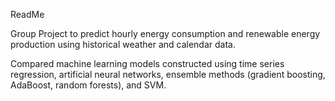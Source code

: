 ReadMe

Group Project to predict hourly energy consumption and renewable energy production using historical weather and calendar data. 

Compared machine learning models constructed using time series regression, artificial neural networks, ensemble methods (gradient boosting, AdaBoost, random forests), and SVM.
